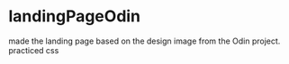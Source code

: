 # landingPageOdin
made the landing page based on the design image from the Odin project.
practiced css
